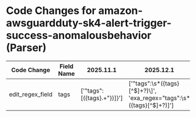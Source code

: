 # Code Changes for amazon-awsguardduty-sk4-alert-trigger-success-anomalousbehavior (Parser)

| Code Change | Field Name | 2025.11.1 | 2025.12.1 |
|-------------|------------|-----------|------------|
| edit_regex_field | tags | ['"tags":\[({tags}.+"\})\]\}'] | ['"tags":\s*({tags}[^$]+?)\]', 'exa_regex="tags":\s*({tags}[^$]+?)\]'] |